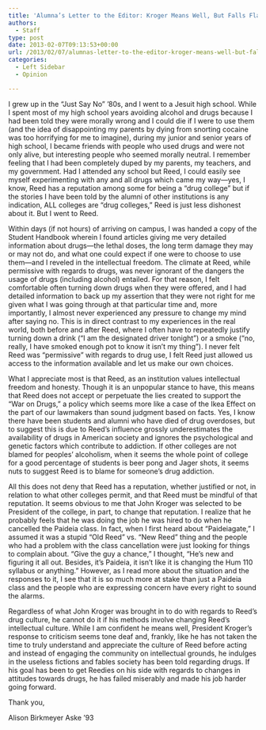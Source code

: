 ```yaml
---
title: 'Alumna’s Letter to the Editor: Kroger Means Well, But Falls Flat'
authors: 
  - Staff
type: post
date: 2013-02-07T09:13:53+00:00
url: /2013/02/07/alumnas-letter-to-the-editor-kroger-means-well-but-falls-flat/
categories:
  - Left Sidebar
  - Opinion

---
```

I grew up in the &#8220;Just Say No&#8221; &#8217;80s, and I went to a Jesuit high school. While I spent most of my high school years avoiding alcohol and drugs because I had been told they were morally wrong and I could die if I were to use them (and the idea of disappointing my parents by dying from snorting cocaine was too horrifying for me to imagine), during my junior and senior years of high school, I became friends with people who used drugs and were not only alive, but interesting people who seemed morally neutral. I remember feeling that I had been completely duped by my parents, my teachers, and my government. Had I attended any school but Reed, I could easily see myself experimenting with any and all drugs which came my way—yes, I know, Reed has a reputation among some for being a &#8220;drug college&#8221; but if the stories I have been told by the alumni of other institutions is any indication, ALL colleges are &#8220;drug colleges,&#8221; Reed is just less dishonest about it. But I went to Reed.

Within days (if not hours) of arriving on campus, I was handed a copy of the Student Handbook wherein I found articles giving me very detailed information about drugs—the lethal doses, the long term damage they may or may not do, and what one could expect if one were to choose to use them—and I reveled in the intellectual freedom. The climate at Reed, while permissive with regards to drugs, was never ignorant of the dangers the usage of drugs (including alcohol) entailed. For that reason, I felt comfortable often turning down drugs when they were offered, and I had detailed information to back up my assertion that they were not right for me given what I was going through at that particular time and, more importantly, I almost never experienced any pressure to change my mind after saying no. This is in direct contrast to my experiences in the real world, both before and after Reed, where I often have to repeatedly justify turning down a drink (&#8220;I am the designated driver tonight&#8221;) or a smoke (&#8220;no, really, I have smoked enough pot to know it isn&#8217;t my thing&#8221;). I never felt Reed was &#8220;permissive&#8221; with regards to drug use, I felt Reed just allowed us access to the information available and let us make our own choices.

What I appreciate most is that Reed, as an institution values intellectual freedom and honesty. Though it is an unpopular stance to have, this means that Reed does not accept or perpetuate the lies created to support the &#8220;War on Drugs,&#8221; a policy which seems more like a case of the Ikea Effect on the part of our lawmakers than sound judgment based on facts. Yes, I know there have been students and alumni who have died of drug overdoses, but to suggest this is due to Reed&#8217;s influence grossly underestimates the availability of drugs in American society and ignores the psychological and genetic factors which contribute to addiction. If other colleges are not blamed for peoples&#8217; alcoholism, when it seems the whole point of college for a good percentage of students is beer pong and Jager shots, it seems nuts to suggest Reed is to blame for someone&#8217;s drug addiction.

All this does not deny that Reed has a reputation, whether justified or not, in relation to what other colleges permit, and that Reed must be mindful of that reputation. It seems obvious to me that John Kroger was selected to be President of the college, in part, to change that reputation. I realize that he probably feels that he was doing the job he was hired to do when he cancelled the Paideia class. In fact, when I first heard about &#8220;Paideiagate,&#8221; I assumed it was a stupid &#8220;Old Reed&#8221; vs. &#8220;New Reed&#8221; thing and the people who had a problem with the class cancellation were just looking for things to complain about. &#8220;Give the guy a chance,&#8221; I thought, &#8220;He&#8217;s new and figuring it all out. Besides, it&#8217;s Paideia, it isn&#8217;t like it is changing the Hum 110 syllabus or anything.&#8221; However, as I read more about the situation and the responses to it, I see that it is so much more at stake than just a Paideia class and the people who are expressing concern have every right to sound the alarms.

Regardless of what John Kroger was brought in to do with regards to Reed&#8217;s drug culture, he cannot do it if his methods involve changing Reed&#8217;s intellectual culture. While I am confident he means well, President Kroger&#8217;s response to criticism seems tone deaf and, frankly, like he has not taken the time to truly understand and appreciate the culture of Reed before acting and instead of engaging the community on intellectual grounds, he indulges in the useless fictions and fables society has been told regarding drugs. If his goal has been to get Reedies on his side with regards to changes in attitudes towards drugs, he has failed miserably and made his job harder going forward.

Thank you,
  
Alison Birkmeyer Aske &#8217;93